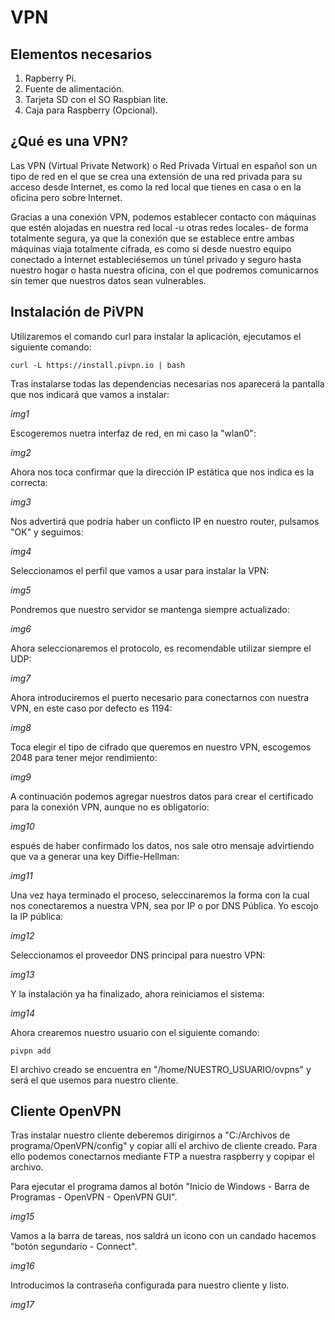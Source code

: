 # VPN

## Elementos necesarios
1. Rapberry Pi.
2. Fuente de alimentación.
3. Tarjeta SD con el SO Raspbian lite.
4. Caja para Raspberry (Opcional).

## ¿Qué es una VPN?
Las VPN (Virtual Private Network) o Red Privada Virtual en español son un tipo de red en el que se crea una extensión de una red privada para su acceso desde Internet, es como la red local que tienes en casa o en la oficina pero sobre Internet.

Gracias a una conexión VPN, podemos establecer contacto con máquinas que estén alojadas en nuestra red local -u otras redes locales- de forma totalmente segura, ya que la conexión que se establece entre ambas máquinas viaja totalmente cifrada, es como si desde nuestro equipo conectado a Internet estableciésemos un túnel privado y seguro hasta nuestro hogar o hasta nuestra oficina, con el que podremos comunicarnos sin temer que nuestros datos sean vulnerables.

## Instalación de PiVPN
Utilizaremos el comando curl para instalar la aplicación, ejecutamos el siguiente comando:
```
curl -L https://install.pivpn.io | bash
```
Tras instalarse todas las dependencias necesarias nos aparecerá la pantalla que nos indicará que vamos a instalar:

*img1*

Escogeremos nuetra interfaz de red, en mi caso la "wlan0":

*img2*

Ahora nos toca confirmar que la dirección IP estática que nos indica es la correcta:

*img3*

Nos advertirá que podría haber un conflicto IP en nuestro router, pulsamos "OK" y seguimos:

*img4*

Seleccionamos el perfil que vamos a usar para instalar la VPN:

*img5*

Pondremos que nuestro servidor se mantenga siempre actualizado:

*img6*

Ahora seleccionaremos el protocolo, es recomendable utilizar siempre el UDP:

*img7*

Ahora introduciremos el puerto necesario para conectarnos con nuestra VPN, en este caso por defecto es 1194:

*img8*

Toca elegir el tipo de cifrado que queremos en nuestro VPN, escogemos 2048 para tener mejor rendimiento:

*img9*

A continuación podemos agregar nuestros datos para crear el certificado para la conexión VPN, aunque no es obligatorio:

*img10*

espués de haber confirmado los datos, nos sale otro mensaje advirtiendo que va a generar una key Diffie-Hellman:

*img11*

Una vez haya terminado el proceso, seleccinaremos la forma con la cual nos conectaremos a nuestra VPN, sea por IP o por DNS Pública. Yo escojo la IP pública:

*img12*

Seleccionamos el proveedor DNS principal para nuestro VPN:

*img13*

Y la instalación ya ha finalizado, ahora reiniciamos el sistema:

*img14*

Ahora crearemos nuestro usuario con el siguiente comando:
```
pivpn add
```

El archivo creado se encuentra en "/home/NUESTRO_USUARIO/ovpns" y será el que usemos para nuestro cliente.

## Cliente OpenVPN
Tras instalar nuestro cliente deberemos dirigirnos a "C:/Archivos de programa/OpenVPN/config" y copiar allí el archivo de cliente creado. Para ello podemos conectarnos mediante FTP a nuestra raspberry y copipar el archivo.

Para ejecutar el programa damos al botón "Inicio de Windows - Barra de Programas - OpenVPN - OpenVPN GUI".

*img15*

Vamos a la barra de tareas, nos saldrá un icono con un candado hacemos "botón segundario - Connect".

*img16*

Introducimos la contraseña configurada para nuestro cliente y listo.

*img17*